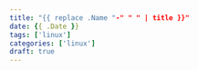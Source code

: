 ```yaml
---
title: "{{ replace .Name "-" " " | title }}"
date: {{ .Date }}
tags: ['linux']
categories: ['linux']
draft: true
---
```


